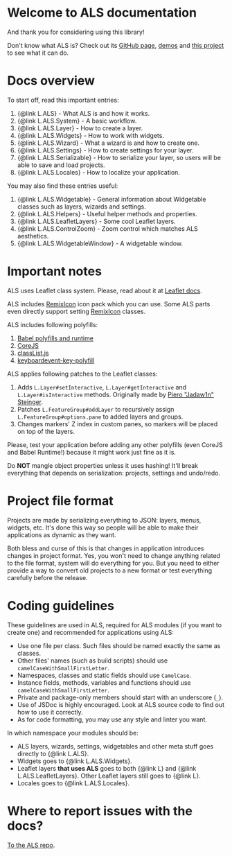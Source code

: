 <!-- This readme is for the docs. For readme for the library, see README.md -->

# Welcome to ALS documentation

And thank you for considering using this library!

Don't know what ALS is? Check out its [GitHub page](https://github.com/matafokka/leaflet-advanced-layer-system), [demos](https://matafokka.github.io/als-demos/) and [this project](https://matafokka.github.io/SynthFlight/) to see what it can do.

# Docs overview

To start off, read this important entries:

1. {@link L.ALS} - What ALS is and how it works.
1. {@link L.ALS.System} - A basic workflow.
1. {@link L.ALS.Layer} - How to create a layer.
1. {@link L.ALS.Widgets} - How to work with widgets.
1. {@link L.ALS.Wizard} - What a wizard is and how to create one.
1. {@link L.ALS.Settings} - How to create settings for your layer.
1. {@link L.ALS.Serializable} - How to serialize your layer, so users will be able to save and load projects.
1. {@link L.ALS.Locales} - How to localize your application.

You may also find these entries useful:

1. {@link L.ALS.Widgetable} - General information about Widgetable classes such as layers, wizards and settings.
1. {@link L.ALS.Helpers} - Useful helper methods and properties.
1. {@link L.ALS.LeafletLayers} - Some cool Leaflet layers.
1. {@link L.ALS.ControlZoom} - Zoom control which matches ALS aesthetics.
1. {@link L.ALS.WidgetableWindow} - A widgetable window.

# Important notes

ALS uses Leaflet class system. Please, read about it at [Leaflet docs](https://leafletjs.com/reference-1.7.1.html#class).

ALS includes [RemixIcon](https://remixicon.com) icon pack which you can use. Some ALS parts even directly support setting [RemixIcon](https://remixicon.com) classes. 

ALS includes following polyfills:

1. [Babel polyfills and runtime](https://babeljs.io/)
1. [CoreJS](https://github.com/zloirock/core-js)
1. [classList.js](https://github.com/eligrey/classList.js)
1. [keyboardevent-key-polyfill](https://github.com/cvan/keyboardevent-key-polyfill)

ALS applies following patches to the Leaflet classes:

1. Adds `L.Layer#setInteractive`, `L.Layer#getInteractive` and `L.Layer#isInteractive` methods. Originally made by [Piero "Jadaw1n" Steinger](https://github.com/Jadaw1n).
1. Patches `L.FeatureGroup#addLayer` to recursively assign `L.FeatureGroup#options.pane` to added layers and groups.
1. Changes markers' Z index in custom panes, so markers will be placed on top of the layers.

Please, test your application before adding any other polyfills (even CoreJS and Babel Runtime!) because it might work just fine as it is.

Do **NOT** mangle object properties unless it uses hashing! It'll break everything that depends on serialization: projects, settings and undo/redo.

# Project file format

Projects are made by serializing everything to JSON: layers, menus, widgets, etc. It's done this way so people will be able to make their applications as dynamic as they want.

Both bless and curse of this is that changes in application introduces changes in project format. Yes, you won't need to change anything related to the file format, system will do everything for you. But you need to either provide a way to convert old projects to a new format or test everything carefully before the release.

# Coding guidelines

These guidelines are used in ALS, required for ALS modules (if you want to create one) and recommended for applications using ALS:

* Use one file per class. Such files should be named exactly the same as classes.
* Other files' names (such as build scripts) should use `camelCaseWithSmallFirstLetter`.
* Namespaces, classes and static fields should use `CamelCase`.
* Instance fields, methods, variables and functions should use `camelCaseWithSmallFirstLetter`.
* Private and package-only members should start with an underscore (`_`).
* Use of JSDoc is highly encouraged. Look at ALS source code to find out how to use it correctly.
* As for code formatting, you may use any style and linter you want.

In which namespace your modules should be:

* ALS layers, wizards, settings, widgetables and other meta stuff goes directly to {@link L.ALS}.
* Widgets goes to {@link L.ALS.Widgets}.
* Leaflet layers **that uses ALS** goes to both {@link L} and {@link L.ALS.LeafletLayers}. Other Leaflet layers still goes to {@link L}.
* Locales goes to {@link L.ALS.Locales}.

# Where to report issues with the docs?

[To the ALS repo](https://github.com/matafokka/leaflet-advanced-layer-system).